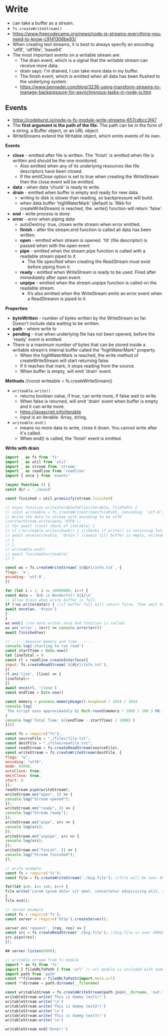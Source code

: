 # Write

- can take a buffer as a stream.
- `fs.createWriteStream()`
- https://www.freecodecamp.org/news/node-js-streams-everything-you-need-to-know-c9141306be93/
- When creating text streams, it is best to always specify an encoding: 'utf8', 'utf16le', 'base64'
- The most important events on a writable stream are:
  - The drain event, which is a signal that the writable stream can receive more data.
  - drain says: I'm drained, I can take more data in my buffer.
  - The finish event, which is emitted when all data has been flushed to the underlying system.
  - https://www.bennadel.com/blog/3236-using-transform-streams-to-manage-backpressure-for-asynchronous-tasks-in-node-js.htm

## Events

- https://codeburst.io/node-js-fs-module-write-streams-657cdbcc3f47
- The **first argument is the path of the file.** The path can be in the form of a string, a Buffer object, or an URL object.
- WriteStreams extend the Writable object, which emits events of its own.

**Events**

- **close** - emitted after file is written. The 'finish' is emitted when file is written and should be the one monitored.
  - Also emitted when any of its underlying resources like file descriptors have been closed.
  - If the emitClose option is set to true when creating the WriteStream then the close event will be emitted.
- **data** - when data 'chunk' is ready to write.
- **drain** - emitted when buffer is empty and ready for new data.
  - writing to disk is slower than reading, so backpressure will build.
  - when data buffer 'highWaterMark' (default is: 16kb for createWriteStream) is reached, the .write() function will return 'false'.
- **end** - write process is done.
- **error** - error when piping data
  - autoDestroy: true, closes write stream when error emitted.
  - **finish** - after the stream.end function is called all data has been written.
  - **open** - emitted when stream is opened. 'fd' (file descriptor) is passed when with the open event
  - **pipe** - emitted when the stream.pipe function is called with a readable stream piped to it.
    - The file specified when creating the ReadStream must exist before piping from it.
  - **ready** - emitted when WriteStream is ready to be used. Fired after immediately after open event.
  - **unpipe** - emitted when the stream.unpipe function is called on the readable stream.
    - It’s also emitted when the WriteStream emits an error event when a ReadStreanm is piped to it.

**Properties**

- **byteWritten** - number of bytes written by the WriteStream so far. Doesn't include data waiting to be written.
- **path** - where write to
- **pending** - true when underlying file has not been opened, before the 'ready' event is emitted.
- There is a maximum number of bytes that can be stored inside a writable stream’s internal buffer called the “highWaterMark” property.
  - When the highWaterMark is reached, the write method of createWriteStream will start returning false.
  - If it reaches that mark, it stops reading from the source.
  - When buffer is empty, will emit 'drain' event.

**Methods** //const writeable = fs.createWriteStream()

- `writeable.write()`
  - returns boolean value, if true, can write more, if false wait to write.
  - When false is returned, will emit 'drain' event when buffer is empty and it can write more.
  - https://javascript.info/iterable
  - input is an iterable. Array, string,
- `writeable.end()`
  - means no more data to write, close it down. You cannot write after it's called.
  - When end() is called, the 'finish' event is emitted.

**Write with drain**

```js
import _ as fs from 'fs'
import _ as util from 'util'
import _ as stream from 'stream'
import _ as readline from 'readline'
import { once } from 'events'

(async function () {
const dir = './avoid'

const finished = util.promisify(stream.finished)

// async function writeIterableToFile(iterable, filePath) {
// const writeable = fs.createWriteStream(filePath, {encoding: 'utf-8'})
// Write the data to stream with encoding to be utf8
//writerStream.write(data,'UTF8');
// for await (const chunk of iterable) {
// if (!writeable.write(chunk)) { //checks if write() is returning false. false means buffer is full.
// await once(writeable, 'drain') //await till buffer is empty, writeable emits 'drain' event when buffer is empty.
// }
// }
// writeable.end()
// await finished(writeable)
// }

const ws = fs.createWriteStream(`${dir}/info.txt`, {
flags: 'a',
encoding: 'utf-8',
})

for (let i = 1; i <= 10000000; i++) {
const data = `Bob is Wonderful! ${i}\n`
// allow drain when write buffer is full.
if (!ws.write(data)) { //if buffer full will return false. Then emit drain when buffer empty.
await once(ws, 'drain')
}
}
ws.end() //no more writes once end function is called.
ws.on('error', (err) => console.error(err))
await finished(ws)

// ----- measure memory and time ------
console.log('starting to run read')
const startTime = Date.now()
let lineTotal = 0
const rl = readline.createInterface({
input: fs.createReadStream(`${dir}/info.txt`),
})
rl.on('line', (line) => {
lineTotal++
})
await once(rl, 'close')
const endTime = Date.now()

const memory = process.memoryUsage().heapUsed / 1024 / 1024
console.log(
`The script uses approximately ${ Math.round(memory * 100) / 100 } MB. Total lines processed: ${lineTotal.toLocalString()}`
)
console.log(`Total Time: ${(endTime - startTime) / 1000}`)
})()
```

```js
const fs = require("fs");
const sourceFile = "./files/file.txt";
const destFile = "./files/newFile.txt";
const readStream = fs.createReadStream(sourceFile);
const writeStream = fs.createWriteStream(destFile, {
flags: "w",
encoding: "utf8",
mode: 0o666,
autoClose: true,
emitClose: true,
start: 0
});
readStream.pipe(writeStream);
writeStream.on("open", () => {
console.log("Stream opened");
});
writeStream.on("ready", () => {
console.log("Stream ready");
});
writeStream.on("pipe", src => {
console.log(src);
});
writeStream.on("unpipe", src => {
console.log(src);
});
writeStream.on("finish", () => {
console.log("Stream finished");
});

// write example
const fs = require('fs');
const file = fs.createWriteStream('./big.file'); //file will be over 400mb

for(let i=0; i<= 1e6; i++) {
file.write('Lorem ipsum dolor sit amet, consectetur adipisicing elit, sed do eiusmod tempor incididunt ut labore et dolore magna aliqua. Ut enim ad minim veniam, quis nostrud exercitation ullamco laboris nisi ut aliquip ex ea commodo consequat. Duis aute irure dolor in reprehenderit in voluptate velit esse cillum dolore eu fugiat nulla pariatur. Excepteur sint occaecat cupidatat non proident, sunt in culpa qui officia deserunt mollit anim id est laborum.\n');
}
file.end();

// server example
const fs = require('fs');
const server = require('http').createServer();

server.on('request', (req, res) => {
const src = fs.createReadStream('./big.file'); //big.file is over 400mb.
src.pipe(res);
});

## server.listen(8000);

// writable stream from fs module
import * as fs from 'fs'
import { fileURLToPath } from 'url' // url module is included with node
import path from 'path'
const **filename = fileURLToPath(import.meta.url)
const **dirname = path.dirname(__filename)

const writableStream = fs.createWriteStream(path.join(__dirname, 'out.txt'))
writableStream.write('This is dummy text1!!')
writableStream.write('\n')
writableStream.write('This is dummy text2!!')
writableStream.write('\n')
writableStream.write('This is dummy text3!!')
writableStream.write('\n')

writableStream.end('Done!!')
```
